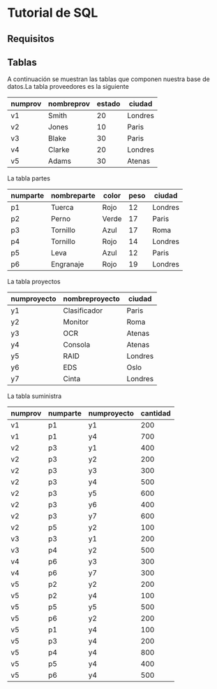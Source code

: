 # Tutorial de SQL


## Requisitos



## Tablas

A continuación se muestran las tablas que componen nuestra base de datos.La tabla proveedores es la siguiente


| numprov   | nombreprov   |   estado | ciudad   |
|-----------|--------------|----------|----------|
| v1        | Smith        |       20 | Londres  |
| v2        | Jones        |       10 | Paris    |
| v3        | Blake        |       30 | Paris    |
| v4        | Clarke       |       20 | Londres  |
| v5        | Adams        |       30 | Atenas   |


La tabla partes

| numparte   | nombreparte   | color   |   peso | ciudad   |
|------------|---------------|---------|--------|----------|
| p1         | Tuerca        | Rojo    |     12 | Londres  |
| p2         | Perno         | Verde   |     17 | Paris    |
| p3         | Tornillo      | Azul    |     17 | Roma     |
| p4         | Tornillo      | Rojo    |     14 | Londres  |
| p5         | Leva          | Azul    |     12 | Paris    |
| p6         | Engranaje     | Rojo    |     19 | Londres  |

La tabla proyectos

| numproyecto   | nombreproyecto   | ciudad   |
|---------------|------------------|----------|
| y1            | Clasificador     | Paris    |
| y2            | Monitor          | Roma     |
| y3            | OCR              | Atenas   |
| y4            | Consola          | Atenas   |
| y5            | RAID             | Londres  |
| y6            | EDS              | Oslo     |
| y7            | Cinta            | Londres  |

La tabla suministra

| numprov   | numparte   | numproyecto   |   cantidad |
|-----------|------------|---------------|------------|
| v1        | p1         | y1            |        200 |
| v1        | p1         | y4            |        700 |
| v2        | p3         | y1            |        400 |
| v2        | p3         | y2            |        200 |
| v2        | p3         | y3            |        300 |
| v2        | p3         | y4            |        500 |
| v2        | p3         | y5            |        600 |
| v2        | p3         | y6            |        400 |
| v2        | p3         | y7            |        600 |
| v2        | p5         | y2            |        100 |
| v3        | p3         | y1            |        200 |
| v3        | p4         | y2            |        500 |
| v4        | p6         | y3            |        300 |
| v4        | p6         | y7            |        300 |
| v5        | p2         | y2            |        200 |
| v5        | p2         | y4            |        100 |
| v5        | p5         | y5            |        500 |
| v5        | p6         | y2            |        200 |
| v5        | p1         | y4            |        100 |
| v5        | p3         | y4            |        200 |
| v5        | p4         | y4            |        800 |
| v5        | p5         | y4            |        400 |
| v5        | p6         | y4            |        500 |
